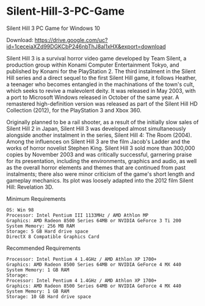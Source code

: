 # Silent-Hill-3-PC-Game
Silent Hill 3 PC Game for Windows 10

Download: https://drive.google.com/uc?id=1ceceiaXZd99DGKCbP246nbThJ8al1xHX&export=download

 

Silent Hill 3 is a survival horror video game developed by Team Silent, a production group within Konami Computer Entertainment Tokyo, and published by Konami for the PlayStation 2. The third instalment in the Silent Hill series and a direct sequel to the first Silent Hill game, it follows Heather, a teenager who becomes entangled in the machinations of the town's cult, which seeks to revive a malevolent deity. It was released in May 2003, with a port to Microsoft Windows released in October of the same year. A remastered high-definition version was released as part of the Silent Hill HD Collection (2012), for the PlayStation 3 and Xbox 360.

 

Originally planned to be a rail shooter, as a result of the initially slow sales of Silent Hill 2 in Japan, Silent Hill 3 was developed almost simultaneously alongside another instalment in the series, Silent Hill 4: The Room (2004). Among the influences on Silent Hill 3 are the film Jacob's Ladder and the works of horror novelist Stephen King. Silent Hill 3 sold more than 300,000 copies by November 2003 and was critically successful, garnering praise for its presentation, including the environments, graphics and audio, as well as the overall horror elements and themes that are continued from past instalments; there also were minor criticism of the game's short length and gameplay mechanics. Its plot was loosely adapted into the 2012 film Silent Hill: Revelation 3D.

 

Minimum Requirements

    OS: Win 98
    Processor: Intel Pentium III 1133MHz / AMD Athlon MP
    Graphics: AMD Radeon 8500 Series 64MB or NVIDIA GeForce 3 Ti 200
    System Memory: 256 MB RAM
    Storage: 5 GB Hard drive space
    DirectX 8 Compatible Graphics Card

 

Recommended Requirements

    Processor: Intel Pentium 4 1.4GHz / AMD Athlon XP 1700+
    Graphics: AMD Radeon 8500 Series 64MB or NVIDIA GeForce 4 MX 440
    System Memory: 1 GB RAM
    Storage: 
    Processor: Intel Pentium 4 1.4GHz / AMD Athlon XP 1700+
    Graphics: AMD Radeon 8500 Series 64MB or NVIDIA GeForce 4 MX 440
    System Memory: 1 GB RAM
    Storage: 10 GB Hard drive space
